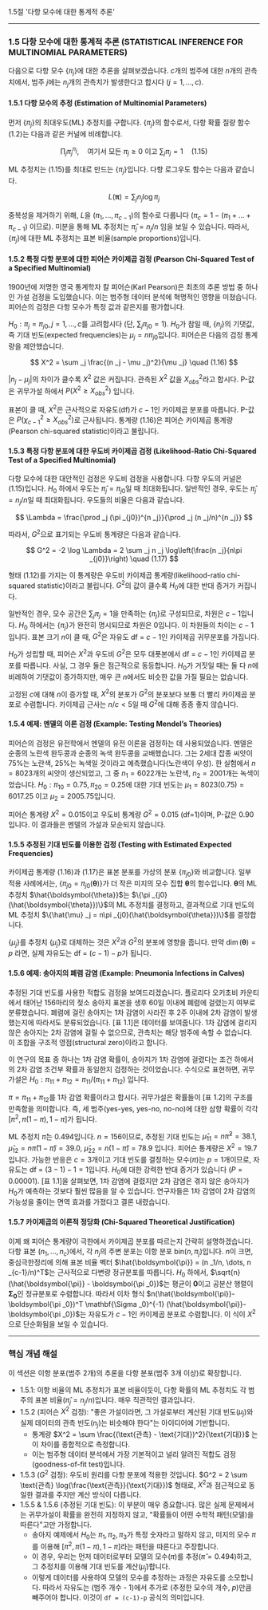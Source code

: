 1.5절 '다항 모수에 대한 통계적 추론' 

---

### 1.5 다항 모수에 대한 통계적 추론 (STATISTICAL INFERENCE FOR MULTINOMIAL PARAMETERS)

다음으로 다항 모수 $\{\pi _j\}$에 대한 추론을 살펴보겠습니다. $c$개의 범주에 대한 $n$개의 관측치에서, 범주 $j$에는 $n _j$개의 관측치가 발생한다고 합시다 ($j=1, \dots, c$).

#### 1.5.1 다항 모수의 추정 (Estimation of Multinomial Parameters)

먼저 $\{\pi _j\}$의 최대우도(ML) 추정치를 구합니다. $\{\pi _j\}$의 함수로서, 다항 확률 질량 함수 (1.2)는 다음과 같은 커널에 비례합니다.

$$ \prod _j \pi _j^{n _j}, \quad \text{여기서 모든 } \pi _j \ge 0 \text{ 이고 } \sum _j \pi _j = 1 \quad (1.15) $$

ML 추정치는 (1.15)를 최대로 만드는 $\{\pi _j\}$입니다. 다항 로그우도 함수는 다음과 같습니다.

$$ L(\boldsymbol{\pi}) = \sum _j n _j \log \pi _j $$

중복성을 제거하기 위해, $L$을 $(\pi _1, \dots, \pi _{c-1})$의 함수로 다룹니다 ($\pi _c = 1 - (\pi _1 + \dots + \pi _{c-1})$ 이므로). 미분을 통해 ML 추정치는 $\hat{\pi} _j = n _j/n$ 임을 보일 수 있습니다. 따라서, $\{\pi _j\}$에 대한 ML 추정치는 표본 비율(sample proportions)입니다.


#### 1.5.2 특정 다항 분포에 대한 피어슨 카이제곱 검정 (Pearson Chi-Squared Test of a Specified Multinomial)

1900년에 저명한 영국 통계학자 칼 피어슨(Karl Pearson)은 최초의 추론 방법 중 하나인 가설 검정을 도입했습니다. 이는 범주형 데이터 분석에 혁명적인 영향을 미쳤습니다. 피어슨의 검정은 다항 모수가 특정 값과 같은지를 평가합니다.

$H _0: \pi _j = \pi _{j0}, j=1, \dots, c$를 고려합시다 (단, $\sum _j \pi _{j0} = 1$). $H _0$가 참일 때, $\{n _j\}$의 기댓값, 즉 기대 빈도(expected frequencies)는 $\mu _j = n\pi _{j0}$입니다. 피어슨은 다음의 검정 통계량을 제안했습니다.

$$ X^2 = \sum _j \frac{(n _j - \mu _j)^2}{\mu _j} \quad (1.16) $$

$|n _j - \mu _j|$의 차이가 클수록 $X^2$ 값은 커집니다. 관측된 $X^2$ 값을 $X^2 _{obs}$라고 합시다. P-값은 귀무가설 하에서 $P(X^2 \ge X^2 _{obs})$ 입니다.

표본이 클 때, $X^2$은 근사적으로 자유도(df)가 $c-1$인 카이제곱 분포를 따릅니다. P-값은 $P(\chi^2 _{c-1} \ge X^2 _{obs})$로 근사됩니다. 통계량 (1.16)은 피어슨 카이제곱 통계량(Pearson chi-squared statistic)이라고 불립니다.

#### 1.5.3 특정 다항 분포에 대한 우도비 카이제곱 검정 (Likelihood-Ratio Chi-Squared Test of a Specified Multinomial)

다항 모수에 대한 대안적인 검정은 우도비 검정을 사용합니다. 다항 우도의 커널은 (1.15)입니다. $H _0$ 하에서 우도는 $\hat{\pi} _j = \pi _{j0}$일 때 최대화됩니다. 일반적인 경우, 우도는 $\hat{\pi} _j = n _j/n$일 때 최대화됩니다. 우도들의 비율은 다음과 같습니다.

$$ \Lambda = \frac{\prod _j (\pi _{j0})^{n _j}}{\prod _j (n _j/n)^{n _j}} $$

따라서, $G^2$으로 표기되는 우도비 통계량은 다음과 같습니다.

$$ G^2 = -2 \log \Lambda = 2 \sum _j n _j \log\left(\frac{n _j}{n\pi _{j0}}\right) \quad (1.17) $$

형태 (1.12)를 가지는 이 통계량은 우도비 카이제곱 통계량(likelihood-ratio chi-squared statistic)이라고 불립니다. $G^2$의 값이 클수록 $H _0$에 대한 반대 증거가 커집니다.

일반적인 경우, 모수 공간은 $\sum _j \pi _j=1$을 만족하는 $\{\pi _j\}$로 구성되므로, 차원은 $c-1$입니다. $H _0$ 하에서는 $\{\pi _j\}$가 완전히 명시되므로 차원은 0입니다. 이 차원들의 차이는 $c-1$입니다. 표본 크기 $n$이 클 때, $G^2$은 자유도 df = $c-1$인 카이제곱 귀무분포를 가집니다.

$H _0$가 성립할 때, 피어슨 $X^2$과 우도비 $G^2$은 모두 대푯본에서 df = $c-1$인 카이제곱 분포를 따릅니다. 사실, 그 경우 둘은 점근적으로 동등합니다. $H _0$가 거짓일 때는 둘 다 $n$에 비례하여 기댓값이 증가하지만, 매우 큰 $n$에서도 비슷한 값을 가질 필요는 없습니다.

고정된 $c$에 대해 $n$이 증가할 때, $X^2$의 분포가 $G^2$의 분포보다 보통 더 빨리 카이제곱 분포로 수렴합니다. 카이제곱 근사는 $n/c < 5$일 때 $G^2$에 대해 종종 좋지 않습니다.

#### 1.5.4 예제: 멘델의 이론 검정 (Example: Testing Mendel’s Theories)

피어슨의 검정은 유전학에서 멘델의 유전 이론을 검정하는 데 사용되었습니다. 멘델은 순종의 노란색 완두콩과 순종의 녹색 완두콩을 교배했습니다. 그는 2세대 잡종 씨앗이 75%는 노란색, 25%는 녹색일 것이라고 예측했습니다(노란색이 우성). 한 실험에서 $n=8023$개의 씨앗이 생산되었고, 그 중 $n _1 = 6022$개는 노란색, $n _2=2001$개는 녹색이었습니다. $H _0: \pi _{10}=0.75, \pi _{20}=0.25$에 대한 기대 빈도는 $\mu _1 = 8023(0.75)=6017.25$ 이고 $\mu _2=2005.75$입니다.

피어슨 통계량 $X^2=0.015$이고 우도비 통계량 $G^2=0.015$ (df=1)이며, P-값은 0.90입니다. 이 결과들은 멘델의 가설과 모순되지 않습니다.

#### 1.5.5 추정된 기대 빈도를 이용한 검정 (Testing with Estimated Expected Frequencies)

카이제곱 통계량 (1.16)과 (1.17)은 표본 분포를 가상의 분포 $\{\pi _{j0}\}$와 비교합니다. 일부 적용 사례에서는, $\{\pi _{j0} = \pi _{j0}(\boldsymbol{\theta})\}$가 더 작은 미지의 모수 집합 $\boldsymbol{\theta}$의 함수입니다. $\boldsymbol{\theta}$의 ML 추정치 $\hat{\boldsymbol{\theta}}$는 $\{\pi _{j0}(\hat{\boldsymbol{\theta}})\}$의 ML 추정치를 결정하고, 결과적으로 기대 빈도의 ML 추정치 $\{\hat{\mu} _j = n\pi _{j0}(\hat{\boldsymbol{\theta}})\}$를 결정합니다.

$\{\mu _j\}$를 추정치 $\{\hat{\mu} _j\}$로 대체하는 것은 $X^2$과 $G^2$의 분포에 영향을 줍니다. 만약 $\dim(\boldsymbol{\theta})=p$ 라면, 실제 자유도는 df = $(c-1)-p$가 됩니다.

#### 1.5.6 예제: 송아지의 폐렴 감염 (Example: Pneumonia Infections in Calves)

추정된 기대 빈도를 사용한 적합도 검정을 보여드리겠습니다. 플로리다 오키초비 카운티에서 태어난 156마리의 젖소 송아지 표본을 생후 60일 이내에 폐렴에 걸렸는지 여부로 분류했습니다. 폐렴에 걸린 송아지는 1차 감염이 사라진 후 2주 이내에 2차 감염이 발생했는지에 따라서도 분류되었습니다. [표 1.1]은 데이터를 보여줍니다. 1차 감염에 걸리지 않은 송아지는 2차 감염에 걸릴 수 없으므로, 관측치는 해당 범주에 속할 수 없습니다. 이 조합을 구조적 영점(structural zero)이라고 합니다.

이 연구의 목표 중 하나는 1차 감염 확률이, 송아지가 1차 감염에 걸렸다는 조건 하에서의 2차 감염 조건부 확률과 동일한지 검정하는 것이었습니다. 수식으로 표현하면, 귀무가설은 $H _0: \pi _{11}+\pi _{12} = \pi _{11}/(\pi _{11}+\pi _{12})$ 입니다.

$\pi = \pi _{11}+\pi _{12}$를 1차 감염 확률이라고 합시다. 귀무가설은 확률들이 [표 1.2]의 구조를 만족함을 의미합니다. 즉, 세 범주(yes-yes, yes-no, no-no)에 대한 삼항 확률이 각각 $[\pi^2, \pi(1-\pi), 1-\pi]$가 됩니다.

ML 추정치 $\hat{\pi}$는 0.494입니다. $n=156$이므로, 추정된 기대 빈도는 $\hat{\mu} _{11}=n\hat{\pi}^2=38.1$, $\hat{\mu} _{12}=n\hat{\pi}(1-\hat{\pi})=39.0$, $\hat{\mu} _{22}=n(1-\hat{\pi})=78.9$ 입니다. 피어슨 통계량은 $X^2=19.7$입니다. 가능한 반응은 $c=3$개이고 기대 빈도를 결정하는 모수($\pi$)는 $p=1$개이므로, 자유도는 df = $(3-1)-1=1$입니다. $H _0$에 대한 강력한 반대 증거가 있습니다 ($P=0.00001$). [표 1.1]을 살펴보면, 1차 감염에 걸렸지만 2차 감염은 겪지 않은 송아지가 $H _0$가 예측하는 것보다 훨씬 많음을 알 수 있습니다. 연구자들은 1차 감염이 2차 감염의 가능성을 줄이는 면역 효과를 가졌다고 결론 내렸습니다.

#### 1.5.7 카이제곱의 이론적 정당화 (Chi-Squared Theoretical Justification)

이제 왜 피어슨 통계량이 극한에서 카이제곱 분포를 따르는지 간략히 설명하겠습니다. 다항 표본 $(n _1, \dots, n _c)$에서, 각 $n _j$의 주변 분포는 이항 분포 $\text{bin}(n, \pi _j)$입니다. $n$이 크면, 중심극한정리에 의해 표본 비율 벡터 $\hat{\boldsymbol{\pi}} = (n _1/n, \dots, n _{c-1}/n)^T$는 근사적으로 다변량 정규분포를 따릅니다. $H _0$ 하에서, $\sqrt{n}(\hat{\boldsymbol{\pi}} - \boldsymbol{\pi _0})$는 평균이 $\mathbf{0}$이고 공분산 행렬이 $\mathbf{\Sigma _0}$인 정규분포로 수렴합니다. 따라서 이차 형식 $n(\hat{\boldsymbol{\pi}}-\boldsymbol{\pi _0})^T \mathbf{\Sigma _0}^{-1} (\hat{\boldsymbol{\pi}}-\boldsymbol{\pi _0})$는 자유도가 $c-1$인 카이제곱 분포로 수렴합니다. 이 식이 $X^2$으로 단순화됨을 보일 수 있습니다.

---

### 핵심 개념 해설

이 섹션은 이항 분포(범주 2개)의 추론을 다항 분포(범주 3개 이상)로 확장합니다.

*   1.5.1: 이항 비율의 ML 추정치가 표본 비율이듯이, 다항 확률의 ML 추정치도 각 범주의 표본 비율($\hat{\pi} _j = n _j/n$)입니다. 매우 직관적인 결과입니다.
*   1.5.2 (피어슨 $X^2$ 검정): "좋은 가설이라면, 그 가설로부터 계산된 기대 빈도($\mu _j$)와 실제 데이터의 관측 빈도($n _j$)는 비슷해야 한다"는 아이디어에 기반합니다.
    *   통계량 $X^2 = \sum \frac{(\text{관측} - \text{기대})^2}{\text{기대}}$ 는 이 차이를 종합적으로 측정합니다.
    *   이는 범주형 데이터 분석에서 가장 기본적이고 널리 알려진 적합도 검정(goodness-of-fit test)입니다.
*   1.5.3 ($G^2$ 검정): 우도비 원리를 다항 분포에 적용한 것입니다. $G^2 = 2 \sum \text{관측} \log(\frac{\text{관측}}{\text{기대}})$ 형태로, $X^2$과 점근적으로 동일한 결과를 주지만 계산 방식이 다릅니다.
*   1.5.5 & 1.5.6 (추정된 기대 빈도): 이 부분이 매우 중요합니다. 많은 실제 문제에서는 귀무가설이 확률을 완전히 지정하지 않고, "확률들이 어떤 수학적 패턴(모델)을 따른다"고만 가정합니다.
    *   송아지 예제에서 $H _0$는 $\pi _1, \pi _2, \pi _3$가 특정 숫자라고 말하지 않고, 미지의 모수 $\pi$를 이용해 $[\pi^2, \pi(1-\pi), 1-\pi]$라는 패턴을 따른다고 주장합니다.
    *   이 경우, 우리는 먼저 데이터로부터 모델의 모수($\pi$)를 추정($\hat{\pi}=0.494$)하고, 그 추정치를 이용해 기대 빈도를 계산($\hat{\mu} _j$)합니다.
    *   이렇게 데이터를 사용하여 모델의 모수를 추정하는 과정은 자유도를 소모합니다. 따라서 자유도는 (범주 개수 - 1)에서 추가로 (추정한 모수의 개수, $p$)만큼 빼주어야 합니다. 이것이 `df = (c-1)-p` 공식의 의미입니다.
